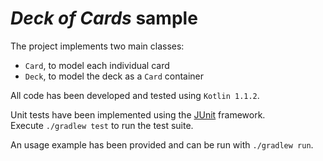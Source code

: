 # *Deck of Cards* sample

The project implements two main classes:  
- `Card`, to model each individual card  
- `Deck`, to model the deck as a `Card` container  

All code has been developed and tested using `Kotlin 1.1.2`.  

Unit tests have been implemented using the [JUnit](http://junit.org/junit4/) framework.  
Execute `./gradlew test` to run the test suite.  

An usage example has been provided and can be run with `./gradlew run`.
